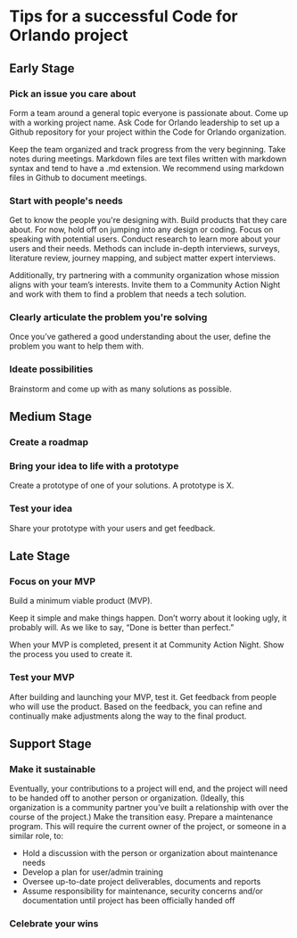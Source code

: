 <!-- TITLE: Project Guidelines -->
<!-- SUBTITLE: A quick summary of Project Guidelines -->

# Tips for a successful Code for Orlando project
## Early Stage

### Pick an issue you care about 
Form a team around a general topic everyone is passionate about. Come up with a working project name. Ask Code for Orlando leadership to set up a Github repository for your project within the Code for Orlando organization. 

Keep the team organized and track progress from the very beginning. Take notes during meetings. Markdown files are text files written with markdown syntax and tend to have a .md extension. We recommend using markdown files in Github to document meetings. 

### Start with people's needs 
Get to know the people you're designing with. Build products that they care about. For now, hold off on jumping into any design or coding. Focus on speaking with potential users. 
Conduct research to learn more about your users and their needs. Methods can include in-depth interviews, surveys, literature review, journey mapping, and subject matter expert interviews. 

Additionally, try partnering with a community organization whose mission aligns with your team’s interests. Invite them to a Community Action Night and work with them to find a problem that needs a tech solution. 

### Clearly articulate the problem you're solving 
Once you’ve gathered a good understanding about the user, define the problem you want to help them with.  

### Ideate possibilities 
Brainstorm and come up with as many solutions as possible.  

## Medium Stage 

### Create a roadmap 

### Bring your idea to life with a prototype 
Create a prototype of one of your solutions. A prototype is X. 

### Test your idea 
Share your prototype with your users and get feedback. 

## Late Stage 

### Focus on your MVP 
Build a minimum viable product (MVP).  

Keep it simple and make things happen. Don’t worry about it looking ugly, it probably will. As we like to say, “Done is better than perfect.” 

When your MVP is completed, present it at Community Action Night. Show the process you used to create it.  

### Test your MVP 
After building and launching your MVP, test it. Get feedback from people who will use the product. Based on the feedback, you can refine and continually make adjustments along the way to the final product. 

## Support Stage 

### Make it sustainable 
Eventually, your contributions to a project will end, and the project will need to be handed off to another person or organization. (Ideally, this organization is a community partner you’ve built a relationship with over the course of the project.) Make the transition easy. Prepare a maintenance program. This will require the current owner of the project, or someone in a similar role, to:  
* Hold a discussion with the person or organization about maintenance needs 
* Develop a plan for user/admin training 
* Oversee up-to-date project deliverables, documents and reports 
* Assume responsibility for maintenance, security concerns and/or documentation until project has been officially handed off 

### Celebrate your wins 
